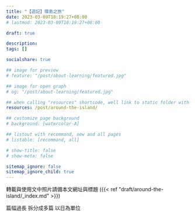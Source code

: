 ```yaml
---
title: "【遊記】環島之旅"
date: 2023-03-09T18:19:27+08:00
# lastmod: 2023-03-09T18:19:27+08:00

draft: true

description:
tags: []

socialshare: true

## image for preview
# feature: "/post/about-learning/featured.jpg"

## image for open graph
# og: "/post/about-learning/featured.jpg"

## when calling "resources" shortcode, well link to static folder with this path 
resources: /post/around-the-island/

## customize page background
# background: [watercolor-A] 

## listout with recommand, new and all pages
# listable: [recommand, all]

# show-title: false
# show-meta: false

sitemap_ignore: false
sitemap_ignore_child: true
---
```


<!--more-->

<!-- &nbsp; -->

<!-- [text]({{ ref "relpath" }})。 -->

轉載與使用文中照片請備本文網址與標題 ({{< ref "draft/around-the-island/_index.md" >}}) 

篇幅過長 拆分成多篇 以日為單位

